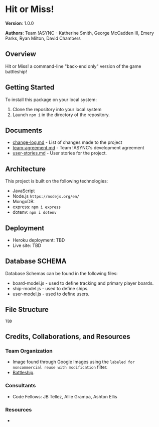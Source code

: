 # Hit or Miss!
**Version**: 1.0.0

**Authors**: Team !ASYNC - Katherine Smith, George McCadden III, Emery Parks, Ryan Milton, David Chambers

## Overview
Hit or Miss! a command-line "back-end only" version of the game battleship!

## Getting Started
To install this package on your local system:
1. Clone the repository into your local system
2. Launch ```npm i``` in the directory of the repository.

## Documents
* [change-log.md](./docs/change-log.md) - List of changes made to the project
* [team-agreement.md](./docs/team-agreement.md) - Team !ASYNC's development agreement
* [user-stories.md](./docs/user-stories.md) - User stories for the project.

## Architecture
This project is built on the following technologies:
* JavaScript
* Node.js ```https://nodejs.org/en/```
* MongoDB: 
* express: ```npm i express```
* dotenv: ```npm i dotenv```

## Deployment
* Heroku deployment: TBD
* Live site: TBD

## Database SCHEMA
Database Schemas can be found in the following files:
* board-model.js - used to define tracking and primary player boards.
* ship-model.js - used to define ships.
* user-model.js - used to define users.

## File Structure
```
TBD

```

## Credits, Collaborations, and Resources

### Team Organization
* Image found through Google Images using the ``` labeled for noncommercial reuse with modification ``` filter.
* [Battleship](http://archive.defense.gov/DODCMSShare/NewsStoryPhoto/2009-08/hrs_090730-N-XXXXX-001c.jpg).

### Consultants
* Code Fellows: JB Tellez, Allie Grampa, Ashton Ellis

### Resources
* 
